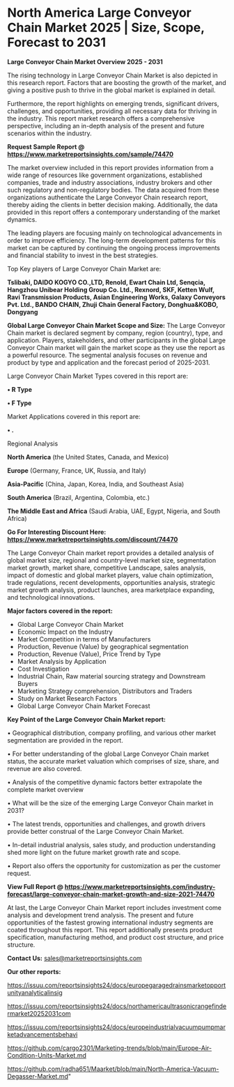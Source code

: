 # North America Large Conveyor Chain Market 2025 | Size, Scope, Forecast to 2031

<Strong> Large Conveyor Chain Market Overview 2025 - 2031</strong>

The rising technology in Large Conveyor Chain Market is also depicted in this research report. Factors that are boosting the growth of the market, and giving a positive push to thrive in the global market is explained in detail.

Furthermore, the report highlights on emerging trends, significant drivers, challenges, and opportunities, providing all necessary data for thriving in the industry. This report market research offers a comprehensive perspective, including an in-depth analysis of the present and future scenarios within the industry.

<strong>Request Sample Report @ <a href=https://www.marketreportsinsights.com/sample/74470>https://www.marketreportsinsights.com/sample/74470</a></strong>

The market overview included in this report provides information from a wide range of resources like government organizations, established companies, trade and industry associations, industry brokers and other such regulatory and non-regulatory bodies. The data acquired from these organizations authenticate the Large Conveyor Chain research report, thereby aiding the clients in better decision making. Additionally, the data provided in this report offers a contemporary understanding of the market dynamics.

The leading players are focusing mainly on technological advancements in order to improve efficiency. The long-term development patterns for this market can be captured by continuing the ongoing process improvements and financial stability to invest in the best strategies.

Top Key players of Large Conveyor Chain Market are:

<strong>Tslibaki, DAIDO KOGYO CO.,LTD, Renold, Ewart Chain Ltd, Senqcia, Hangzhou Unibear Holding Group Co. Ltd., Rexnord, SKF, Ketten Wulf, Ravi Transmission Products, Asian Engineering Works, Galaxy Conveyors Pvt. Ltd., BANDO CHAIN, Zhuji Chain General Factory, Donghua&KOBO, Dongyang</strong>

<strong><b>Global Large Conveyor Chain Market Scope and Size:</b></strong>
The Large Conveyor Chain market is declared segment by company, region (country), type, and application. Players, stakeholders, and other participants in the global Large Conveyor Chain market will gain the market scope as they use the report as a powerful resource. The segmental analysis focuses on revenue and product by type and application and the forecast period of 2025-2031.

Large Conveyor Chain Market Types covered in this report are:

<strong>• R Type

• F Type</strong>

Market Applications covered in this report are:

<strong>• .</strong> 

Regional Analysis

<strong>North America</strong> (the United States, Canada, and Mexico)

<strong>Europe</strong> (Germany, France, UK, Russia, and Italy)

<strong>Asia-Pacific</strong> (China, Japan, Korea, India, and Southeast Asia)

<strong>South America</strong> (Brazil, Argentina, Colombia, etc.)

<strong>The Middle East and Africa</strong> (Saudi Arabia, UAE, Egypt, Nigeria, and South Africa)

<strong>Go For Interesting Discount Here: <a href=https://www.marketreportsinsights.com/discount/74470>https://www.marketreportsinsights.com/discount/74470</a></strong>

The Large Conveyor Chain market report provides a detailed analysis of global market size, regional and country-level market size, segmentation market growth, market share, competitive Landscape, sales analysis, impact of domestic and global market players, value chain optimization, trade regulations, recent developments, opportunities analysis, strategic market growth analysis, product launches, area marketplace expanding, and technological innovations.

<strong><b>Major factors covered in the report:</b></strong>
<ul>
  <li>Global Large Conveyor Chain Market </li>
  <li>Economic Impact on the Industry</li>
  <li>Market Competition in terms of Manufacturers</li>
  <li>Production, Revenue (Value) by geographical segmentation</li>
  <li>Production, Revenue (Value), Price Trend by Type</li>
  <li>Market Analysis by Application</li>
  <li>Cost Investigation</li>
  <li>Industrial Chain, Raw material sourcing strategy and Downstream Buyers</li>
  <li>Marketing Strategy comprehension, Distributors and Traders</li>
  <li>Study on Market Research Factors</li>
  <li>Global Large Conveyor Chain Market Forecast</li>
</ul>

<strong><b>Key Point of the Large Conveyor Chain Market report:</b></strong>

• Geographical distribution, company profiling, and various other market segmentation are provided in the report.

• For better understanding of the global Large Conveyor Chain market status, the accurate market valuation which comprises of size, share, and revenue are also covered.

• Analysis of the competitive dynamic factors better extrapolate the complete market overview

• What will be the size of the emerging Large Conveyor Chain market in 2031?

• The latest trends, opportunities and challenges, and growth drivers provide better construal of the Large Conveyor Chain Market.

• In-detail industrial analysis, sales study, and production understanding shed more light on the future market growth rate and scope.

• Report also offers the opportunity for customization as per the customer request.

<strong><b>View Full Report @ <a href=https://www.marketreportsinsights.com/industry-forecast/large-conveyor-chain-market-growth-and-size-2021-74470>https://www.marketreportsinsights.com/industry-forecast/large-conveyor-chain-market-growth-and-size-2021-74470</a></b></strong>


At last, the Large Conveyor Chain Market report includes investment come analysis and development trend analysis. The present and future opportunities of the fastest growing international industry segments are coated throughout this report. This report additionally presents product specification, manufacturing method, and product cost structure, and price structure.

<strong>Contact Us:</strong>
sales@marketreportsinsights.com

<strong>Our other reports:</strong>

<a href=https://issuu.com/reportsinsights24/docs/europegaragedrainsmarketopportunityanalyticalinsig>https://issuu.com/reportsinsights24/docs/europegaragedrainsmarketopportunityanalyticalinsig</a>

<a href=https://issuu.com/reportsinsights24/docs/northamericaultrasonicrangefindermarket20252031com>https://issuu.com/reportsinsights24/docs/northamericaultrasonicrangefindermarket20252031com</a>

<a href=https://issuu.com/reportsinsights24/docs/europeindustrialvacuumpumpmarketadvancementsbehavi>https://issuu.com/reportsinsights24/docs/europeindustrialvacuumpumpmarketadvancementsbehavi</a>

<a href=https://github.com/cargo2301/Marketing-trends/blob/main/Europe-Air-Condition-Units-Market.md>https://github.com/cargo2301/Marketing-trends/blob/main/Europe-Air-Condition-Units-Market.md</a>

<a href=https://github.com/radha651/Maarket/blob/main/North-America-Vacuum-Degasser-Market.md>https://github.com/radha651/Maarket/blob/main/North-America-Vacuum-Degasser-Market.md</a>"
